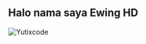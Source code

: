 ## Halo nama saya Ewing HD

<p align="left"> <img src="https://komarev.com/ghpvc/?username=Yutixcode&label=Views&color=blue&style=plastic" alt="Yutixcode" /> </p>
